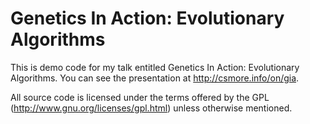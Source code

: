 Genetics In Action:  Evolutionary Algorithms
============================================

This is demo code for my talk entitled Genetics In Action:  Evolutionary Algorithms.  You can see the presentation at http://csmore.info/on/gia.

All source code is licensed under the terms offered by the GPL (http://www.gnu.org/licenses/gpl.html) unless otherwise mentioned.

